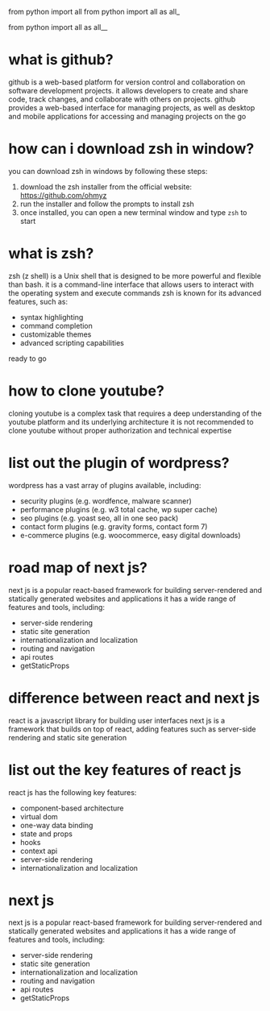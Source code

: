 from python import all
from python import all as all_

from python import all as all__

what is github?
====================
github is a web-based platform for version control and collaboration on software development projects. it allows developers to
create and share code, track changes, and collaborate with others on projects. github provides a web-based
interface for managing projects, as well as desktop and mobile applications for accessing and managing projects on the go


how can i download zsh in window?
=====================================
you can download zsh in windows by following these steps:
1. download the zsh installer from the official website: https://github.com/ohmyz
2. run the installer and follow the prompts to install zsh
3. once installed, you can open a new terminal window and type `zsh` to start



what is zsh?
================
zsh (z shell) is a Unix shell that is designed to be more powerful and flexible than
bash. it is a command-line interface that allows users to interact with the operating system and execute commands
zsh is known for its advanced features, such as:
* syntax highlighting
* command completion
* customizable themes
* advanced scripting capabilities


ready to go


how to clone youtube?
==========================
cloning youtube is a complex task that requires a deep understanding of the youtube platform and its underlying architecture
it is not recommended to clone youtube without proper authorization and technical expertise

list out the plugin of wordpress?
=====================================
wordpress has a vast array of plugins available, including:
* security plugins (e.g. wordfence, malware scanner)
* performance plugins (e.g. w3 total cache, wp super cache)
* seo plugins (e.g. yoast seo, all in one seo pack)
* contact form plugins (e.g. gravity forms, contact form 7)
* e-commerce plugins (e.g. woocommerce, easy digital downloads)

road map of next js?
==========================
next js is a popular react-based framework for building server-rendered and statically generated websites and applications
it has a wide range of features and tools, including:
* server-side rendering
* static site generation
* internationalization and localization
* routing and navigation
* api routes
* getStaticProps

difference between react and next js
=====================================
react is a javascript library for building user interfaces
next js is a framework that builds on top of react, adding features such as server-side rendering and
static site generation
 

 list out
 the key features of react js
 =====================================
 react js has the following key features:
 * component-based architecture
 * virtual dom
 * one-way data binding
 * state and props
 * hooks
 * context api
 * server-side rendering
 * internationalization and localization

 next js
 ==========================
 next js is a popular react-based framework for building server-rendered and statically generated websites and applications
 it has a wide range of features and tools, including:
 * server-side rendering
 * static site generation
 * internationalization and localization
 * routing and navigation
 * api routes
 * getStaticProps

 